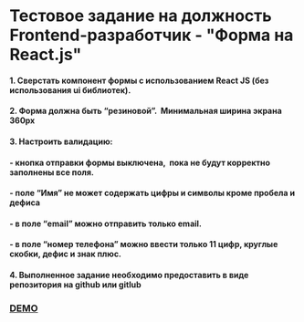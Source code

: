 # Тестовое задание на должность Frontend-разработчик - "Форма на React.js"

#### 1. Сверстать компонент формы с использованием React JS (без использования ui библиотек).
#### 2. Форма должна быть “резиновой”.  Минимальная ширина экрана 360px
#### 3. Настроить валидацию:  
#### - кнопка отправки формы выключена,  пока не будут корректно заполнены все поля. 
#### - поле “Имя” не может содержать цифры и символы кроме пробела и дефиса
#### - в поле “email” можно отправить только email.
#### - в поле “номер телефона” можно ввести только 11 цифр, круглые скобки, дефис и знак плюс.

#### 4. Выполненное задание необходимо предоставить в виде репозитория на github или gitlub

[<h3> DEMO </h3>](https://form-react-js.vercel.app/)
